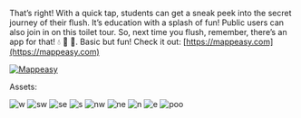 That’s right! With a quick tap, students can get a sneak peek into the secret journey of their flush. It’s education with a splash of fun! Public users can also join in on this toilet tour. So, next time you flush, remember, there’s an app for that! 💧 🚽 🚀. Basic but fun!
Check it out:
[https://mappeasy.com](https://mappeasy.com)

[![Mappeasy](https://github.com/mappeasy/mappeasy.github.io/assets/147260512/e83add49-dd5e-40b5-9480-69426fa1df5f)](https://mappeasy.com)



Assets:


![w](https://github.com/mappeasy/mappeasy.github.io/assets/147260512/4872d36b-31c4-45b4-817f-1461a3b57ad8)
![sw](https://github.com/mappeasy/mappeasy.github.io/assets/147260512/ed9a0778-ccf9-44b1-a2ec-84d65c7f54b1)
![se](https://github.com/mappeasy/mappeasy.github.io/assets/147260512/49ebae00-8375-46dd-9542-38cd8ecd3fda)
![s](https://github.com/mappeasy/mappeasy.github.io/assets/147260512/8e0abe98-0fff-4930-a1b0-f46b7e67e2f9)
![nw](https://github.com/mappeasy/mappeasy.github.io/assets/147260512/d324b6d4-3925-49e0-a120-b041fe582cb6)
![ne](https://github.com/mappeasy/mappeasy.github.io/assets/147260512/f4284066-422c-41e3-9f72-91c28e0ac36e)
![n](https://github.com/mappeasy/mappeasy.github.io/assets/147260512/540d21f7-e4f8-4a4b-b371-3b2f53e674ee)
![e](https://github.com/mappeasy/mappeasy.github.io/assets/147260512/1bd7e64c-bdbd-4508-a60b-63e588445ab6)
![poo](https://github.com/mappeasy/mappeasy.github.io/assets/147260512/092b658e-4fe1-4f81-a661-9b83305a23ad)
